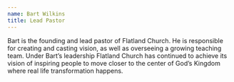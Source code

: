 ```yaml
---
name: Bart Wilkins
title: Lead Pastor
---
```

Bart is the founding and lead pastor of Flatland Church. He is responsible for creating and casting vision, as well as overseeing a growing teaching team. Under Bart’s leadership Flatland Church has continued to achieve its vision of inspiring people to move closer to the center of God’s Kingdom where real life transformation happens.
